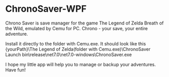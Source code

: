 # ChronoSaver-WPF
Chrono Saver is save manager for the game The Legend of Zelda Breath of the Wild, emulated by Cemu for PC. Chrono - your save, your entire adventure.

Install it directly to the folder with Cemu.exe. It should look like this {yourPath}\The Legend of Zelda(folder with Cemu.exe)\ChronoSaver
Launch bin\release\net7.0\net7.0-windows\ChronoSaver.exe

I hope my little app will help you to manage or backup your adventures. Have fun!
